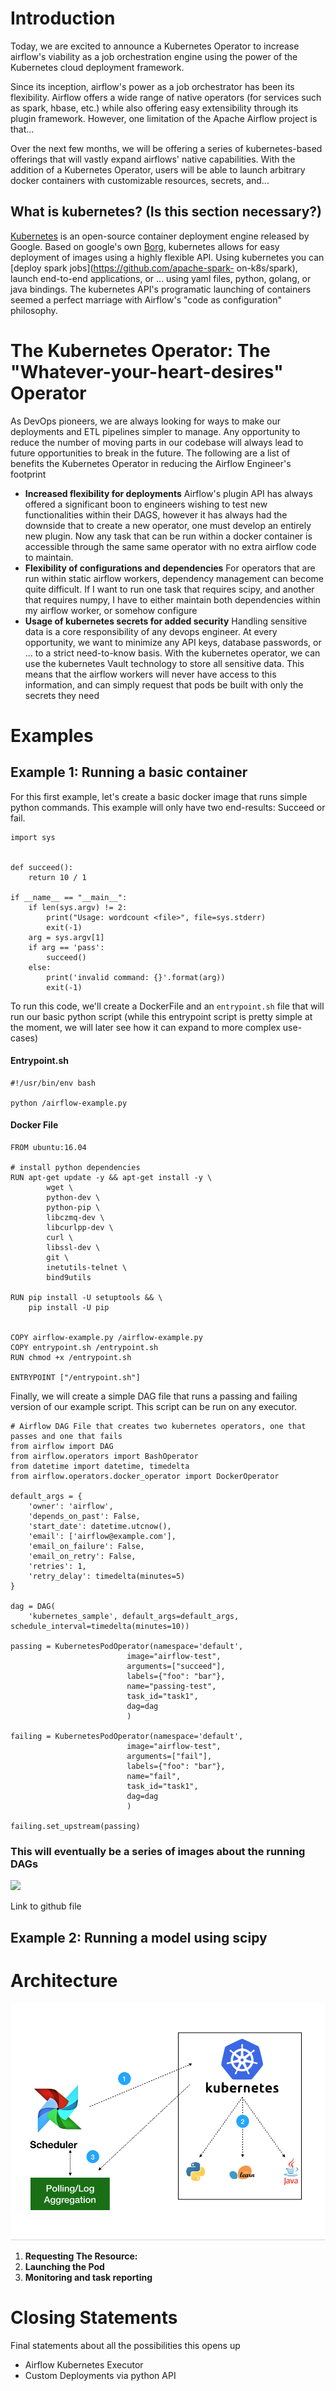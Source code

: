 # Introduction

Today, we are excited to announce a Kubernetes Operator to increase airflow's
viability as a job orchestration engine using the power of the Kubernetes cloud
deployment framework. 

Since its inception, airflow's power as a job
orchestrator has been its flexibility. Airflow offers a wide range of native
operators (for services such as spark, hbase, etc.) while also offering easy
extensibility through its plugin framework. However, one limitation of the
Apache Airflow project is that...

Over the next few months, we will be offering
a series of kubernetes-based offerings that will vastly expand airflows' native
capabilities. With the addition of a Kubernetes Operator, users will be able to
launch arbitrary docker containers with customizable resources, secrets, and...

## What is kubernetes? (Is this section necessary?)

[Kubernetes](https://kubernetes.io/) is an open-source container deployment
engine released by Google. Based on google's own
[Borg](http://blog.kubernetes.io/2015/04/borg-predecessor-to-kubernetes.html),
kubernetes allows for easy deployment of images using a highly flexible API.
Using kubernetes you can [deploy spark jobs](https://github.com/apache-spark-
on-k8s/spark), launch end-to-end applications, or ... using yaml files, python,
golang, or java bindings. The kubernetes API's programatic launching of
containers seemed a perfect marriage with Airflow's "code as configuration"
philosophy.

# The Kubernetes Operator: The "Whatever-your-heart-desires" Operator

As DevOps
pioneers, we are always looking for ways to make our deployments and ETL
pipelines simpler to manage. Any opportunity to reduce the number of moving
parts in our codebase will always lead to future opportunities to break in the
future. The following are a list of benefits the Kubernetes Operator in reducing
the Airflow Engineer's footprint

* **Increased flexibility for deployments**
Airflow's plugin API has always offered a significant boon to engineers wishing
to test new functionalities within their DAGS, however it has always had the
downside that to create a new operator, one must develop an entirely new plugin.
Now any task that can be run within a docker container is accessible through the
same same operator with no extra airflow code to maintain.
* **Flexibility of
configurations and dependencies** For operators that are run within static
airflow workers, dependency management can become quite difficult. If I want to
run one task that requires scipy, and another that requires numpy, I have to
either maintain both dependencies within my airflow worker, or somehow configure
* **Usage of kubernetes secrets for added security** Handling sensitive data is
a core responsibility of any devops engineer. At every opportunity, we want to
minimize any API keys, database passwords,  or ... to a strict need-to-know
basis. With the kubernetes operator, we can use the kubernetes Vault technology
to store all sensitive data. This means that the airflow workers will never have
access to this information, and can simply request that pods be built with only
the secrets they need

# Examples

## Example 1: Running a basic container

For this first example, let's create a basic docker image that runs simple
python commands. This example will only have two end-results: Succeed or fail.

```{.python .input  n=1}
import sys


def succeed():
    return 10 / 1

if __name__ == "__main__":
    if len(sys.argv) != 2:
        print("Usage: wordcount <file>", file=sys.stderr)
        exit(-1)
    arg = sys.argv[1]
    if arg == 'pass':
        succeed()
    else:
        print('invalid command: {}'.format(arg))
        exit(-1)
```

To run this code, we'll create a DockerFile and an `entrypoint.sh` file that
will run our basic python script (while this entrypoint script is pretty simple
at the moment, we will later see how it can expand to more complex use-cases)

#### Entrypoint.sh

```{.python .input}
#!/usr/bin/env bash

python /airflow-example.py
```

#### Docker File

```{.python .input}
FROM ubuntu:16.04

# install python dependencies
RUN apt-get update -y && apt-get install -y \
        wget \
        python-dev \
        python-pip \
        libczmq-dev \
        libcurlpp-dev \
        curl \
        libssl-dev \
        git \
        inetutils-telnet \
        bind9utils

RUN pip install -U setuptools && \
    pip install -U pip


COPY airflow-example.py /airflow-example.py
COPY entrypoint.sh /entrypoint.sh
RUN chmod +x /entrypoint.sh

ENTRYPOINT ["/entrypoint.sh"]
```

Finally, we will create a simple DAG file that runs a passing and failing
version of our example script. This script can be run on any executor.

```{.python .input}
# Airflow DAG File that creates two kubernetes operators, one that passes and one that fails
from airflow import DAG
from airflow.operators import BashOperator
from datetime import datetime, timedelta
from airflow.operators.docker_operator import DockerOperator

default_args = {
    'owner': 'airflow',
    'depends_on_past': False,
    'start_date': datetime.utcnow(),
    'email': ['airflow@example.com'],
    'email_on_failure': False,
    'email_on_retry': False,
    'retries': 1,
    'retry_delay': timedelta(minutes=5)
}

dag = DAG(
    'kubernetes_sample', default_args=default_args, schedule_interval=timedelta(minutes=10))

passing = KubernetesPodOperator(namespace='default',
                          image="airflow-test",
                          arguments=["succeed"],
                          labels={"foo": "bar"},
                          name="passing-test",
                          task_id="task1",
                          dag=dag
                          )

failing = KubernetesPodOperator(namespace='default',
                          image="airflow-test",
                          arguments=["fail"],
                          labels={"foo": "bar"},
                          name="fail",
                          task_id="task1",
                          dag=dag
                          )

failing.set_upstream(passing)
```

### This will eventually be a series of images about the running DAGs

<img
src="files/image.png">

Link to github file

## Example 2: Running a model using scipy

# Architecture

<img src="architecture.png">

1. **Requesting The Resource:**
2. **Launching the
Pod**
3. **Monitoring and task reporting**

# Closing Statements

Final statements about all the possibilities this opens up

* Airflow Kubernetes
Executor
* Custom Deployments via python API
